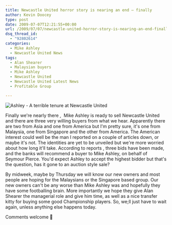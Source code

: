 ```yaml
---
title: Newcastle United horror story is nearing an end – finally
author: Kevin Doocey
type: post
date: 2009-07-07T12:21:55+00:00
url: /2009/07/07/newcastle-united-horror-story-is-nearing-an-end-finally/
dsq_thread_id:
  - "92802614"
categories:
  - Mike Ashley
  - Newcastle United News
tags:
  - Alan Shearer
  - Malaysian buyers
  - Mike Ashley
  - Newcastle United
  - Newcastle United Latest News
  - Profitable Group

---
```

![Ashley - A terrible tenure at Newcastle United](http://static.guim.co.uk/sys-images/Football/Pix/pictures/2008/12/28/1230487059052/mike-ashley-001.jpg)

Finally we're nearly there  ,  Mike Ashley is ready to sell Newcastle United and there are three very willing buyers from what we hear. Apparently there are two from Asia and one from America but I'm pretty sure, it's one from Malaysia, one from Singapore and the other from America. The American interest could well be the man I reported on a couple of articles down, or maybe it's not. The identities are yet to be unveiled but we're more worried about how long it'll take. According to reports , three bids have been made, and the banks will recommend a buyer to Mike Ashley, on behalf of Seymour Pierce. You'd expect Ashley to accept the highest bidder but that's the question, has it gone to an auction style sale?

By midweek, maybe by Thursday we will know our new owners and most people are hoping for the Malaysians or the Singapore based group. Our new owners can't be any worse than Mike Ashley was and hopefully they have some footballing brain. More importantly we hope they give Alan Shearer the managerial role and give him time, as well as a nice transfer kitty for buying some good Championship players. So, we;ll just have to wait again, unless anything else happens today.

Comments welcome 🙂
